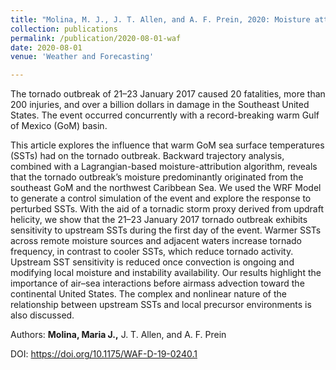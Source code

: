```yaml
---
title: "Molina, M. J., J. T. Allen, and A. F. Prein, 2020: Moisture attribution and sensitivity analysis of a winter tornado outbreak. Weather and Forecasting. 35, 1263–1288"
collection: publications
permalink: /publication/2020-08-01-waf
date: 2020-08-01
venue: 'Weather and Forecasting'

---
```


The tornado outbreak of 21–23 January 2017 caused 20 fatalities, more than 200 injuries, and over a billion dollars in damage in the Southeast United States. The event occurred concurrently with a record-breaking warm Gulf of Mexico (GoM) basin. 

This article explores the influence that warm GoM sea surface temperatures (SSTs) had on the tornado outbreak. Backward trajectory analysis, combined with a Lagrangian-based moisture-attribution algorithm, reveals that the tornado outbreak’s moisture predominantly originated from the southeast GoM and the northwest Caribbean Sea. We used the WRF Model to generate a control simulation of the event and explore the response to perturbed SSTs. With the aid of a tornadic storm proxy derived from updraft helicity, we show that the 21–23 January 2017 tornado outbreak exhibits sensitivity to upstream SSTs during the first day of the event. Warmer SSTs across remote moisture sources and adjacent waters increase tornado frequency, in contrast to cooler SSTs, which reduce tornado activity. Upstream SST sensitivity is reduced once convection is ongoing and modifying local moisture and instability availability. Our results highlight the importance of air–sea interactions before airmass advection toward the continental United States. The complex and nonlinear nature of the relationship between upstream SSTs and local precursor environments is also discussed.

Authors: **Molina, Maria J.,** J. T. Allen, and A. F. Prein

DOI: <https://doi.org/10.1175/WAF-D-19-0240.1>
